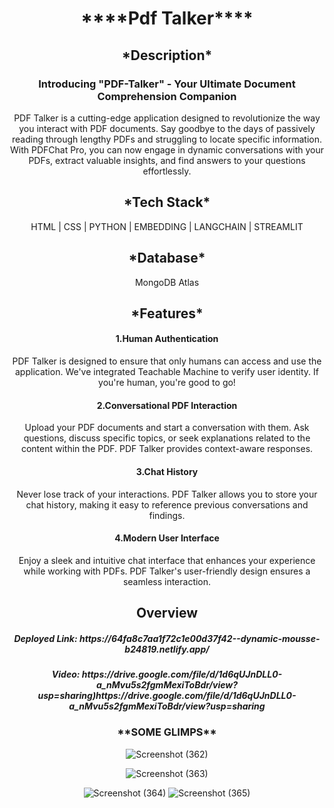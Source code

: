  <div align="center">
  <h1>****Pdf Talker****</h1>

  <h2 align="center">*Description* </h2>
<h3>
 Introducing "PDF-Talker" - Your Ultimate Document Comprehension Companion</h3>

<p>PDF Talker is a cutting-edge application designed to revolutionize the way you interact with PDF documents. Say goodbye to the days of passively reading through lengthy PDFs and struggling to locate specific information. With PDFChat Pro, you can now engage in dynamic conversations with your PDFs, extract valuable insights, and find answers to your questions effortlessly.</p>

<h2 align="center">*Tech Stack*</h2>
<p align="center">HTML | CSS | PYTHON | EMBEDDING | LANGCHAIN | STREAMLIT</p>

<h2 align="center"> *Database* </h2>
<p align="center">MongoDB Atlas </p>

<h2 align="center">*Features* </h2>
<h4  align="center">1.Human Authentication</h4>
<p display="flex" align-items="left">PDF Talker is designed to ensure that only humans can access and use the application. We've integrated Teachable Machine to verify user identity. If you're human, you're good to go!</p>

<h4  align="center">2.Conversational PDF Interaction</h4>
<p  align="center">Upload your PDF documents and start a conversation with them. Ask questions, discuss specific topics, or seek explanations related to the content within the PDF. PDF Talker provides context-aware responses.</p>

<h4  align="center">3.Chat History</h4>
<p  align="center">Never lose track of your interactions. PDF Talker allows you to store your chat history, making it easy to reference previous conversations and findings.</p>

<h4  align="center">4.Modern User Interface</h4>
<p  align="center">Enjoy a sleek and intuitive chat interface that enhances your experience while working with PDFs. PDF Talker's user-friendly design ensures a seamless interaction.</p>

 <h2 align="center">Overview</h2>
  <h5 align="center">Deployed Link: https://64fa8c7aa1f72c1e00d37f42--dynamic-mousse-b24819.netlify.app/ </h5>
   <h5 align="center">Video: https://drive.google.com/file/d/1d6qUJnDLL0-a_nMvu5s2fgmMexiToBdr/view?usp=sharing)https://drive.google.com/file/d/1d6qUJnDLL0-a_nMvu5s2fgmMexiToBdr/view?usp=sharing</h5>



<h3 align="center">**SOME GLIMPS**</h3>

![Screenshot (362)](https://github.com/senapathisowjanya/CosMos-project/assets/119430125/dcca63ec-b231-4974-86bc-2dc28da03507)

   ![Screenshot (363)](https://github.com/senapathisowjanya/CosMos-project/assets/119430125/f4ee5d2e-afeb-4866-a758-69bde7cf886f)

![Screenshot (364)](https://github.com/senapathisowjanya/CosMos-project/assets/119430125/37012fdf-7a2f-40f7-9b0b-73a30e136aec)
![Screenshot (365)](https://github.com/senapathisowjanya/CosMos-project/assets/119430125/be291e5e-c289-4f85-aaeb-d11901c71a2b)

</div>

